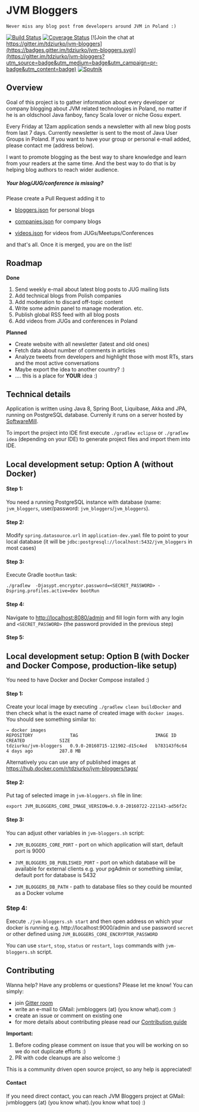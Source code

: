 # JVM Bloggers

    Never miss any blog post from developers around JVM in Poland :)

[![Build Status](https://travis-ci.org/tdziurko/jvm-bloggers.svg?branch=master)](https://travis-ci.org/tdziurko/jvm-bloggers)  [![Coverage Status](https://coveralls.io/repos/tdziurko/jvm-bloggers/badge.svg?branch=master&service=github)](https://coveralls.io/github/tdziurko/jvm-bloggers?branch=master)  [![Join the chat at https://gitter.im/tdziurko/jvm-bloggers](https://badges.gitter.im/tdziurko/jvm-bloggers.svg)](https://gitter.im/tdziurko/jvm-bloggers?utm_source=badge&utm_medium=badge&utm_campaign=pr-badge&utm_content=badge) [![Sputnik](https://sputnik.ci/conf/badge)](https://sputnik.ci/app#/builds/tdziurko/jvm-bloggers)

## Overview
Goal of this project is to gather information about every developer or company blogging about JVM related technologies in Poland, no matter if he is an oldschool 
Java fanboy, fancy Scala lover or niche Gosu expert.

Every Friday at 12am application sends a newsletter with all new blog posts from last 7 days. Currently newsletter is sent to the most of Java User Groups 
in Poland. If you want to have your group or personal e-mail added, please contact me (address below).

I want to promote blogging as the best way to share knowledge and learn from your readers at the same time. And the best way to do that is by helping blog authors to reach wider audience.

##### Your blog/JUG/conference is missing?
Please create a Pull Request adding it to
 
* [bloggers.json](src/main/resources/blogs/bloggers.json) for personal blogs

* [companies.json](src/main/resources/blogs/companies.json) for company blogs

* [videos.json](src/main/resources/blogs/videos.json) for videos from JUGs/Meetups/Conferences

and that's all. Once it is merged, you are on the list!
 
## Roadmap

__Done__

1. Send weekly e-mail about latest blog posts to JUG mailing lists
2. Add technical blogs from Polish companies
3. Add moderation to discard off-topic content
4. Write some admin panel to manage moderation. etc.
5. Publish global RSS feed with all blog posts
6. Add videos from JUGs and conferences in Poland

__Planned__
* Create website with all newsletter (latest and old ones)
* Fetch data about number of comments in articles
* Analyze tweets from developers and highlight those with most RTs, stars and the most active conversations
*  Maybe export the idea to another country? :)
* .... this is a place for __YOUR__ idea :)

## Technical details

Application is written using Java 8, Spring Boot, Liquibase, Akka and JPA, running on PostgreSQL database. Currenly it runs on a server hosted by [SoftwareMill](http://SoftwareMill.com).

To import the project into IDE first execute `./gradlew eclipse` or `./gradlew idea` (depending on your IDE) to generate project files and import them into IDE.


## Local development setup: Option A (without Docker)
 
#### Step 1: 

You need a running PostgreSQL instance with database (name: `jvm_bloggers`, user/password: `jvm_bloggers`/`jvm_bloggers`).

#### Step 2:

Modify `spring.datasource.url` in `application-dev.yaml` file to point to your local database (it will be `jdbc:postgresql://localhost:5432/jvm_bloggers` in most cases) 

#### Step 3:

Execute Gradle `bootRun` task:

    ./gradlew  -Djasypt.encryptor.password=<SECRET_PASSWORD> -Dspring.profiles.active=dev bootRun

#### Step 4:

Navigate to [http://localhost:8080/admin](http://localhost:8080/admin) and fill login form with any login and `<SECRET_PASSWORD>` (the password provided in the previous step)

#### Step 5:

## Local development setup: Option B (with Docker and Docker Compose, production-like setup)

You need to have Docker and Docker Compose installed :)

#### Step 1:

Create your local image by executing `./gradlew clean buildDocker` and then check what is the exact name of created image with `docker images`. You should see something similar to:

    → docker images
    REPOSITORY              TAG                             IMAGE ID            CREATED             SIZE
    tdziurko/jvm-bloggers   0.9.0-20160715-121902-d15c4ed   b783143f6c64        4 days ago          287.8 MB

Alternatively you can use any of published images at https://hub.docker.com/r/tdziurko/jvm-bloggers/tags/
 
#### Step 2:

Put tag of selected image in `jvm-bloggers.sh` file in line:
    
    export JVM_BLOGGERS_CORE_IMAGE_VERSION=0.9.0-20160722-221143-ad56f2c

#### Step 3:

You can adjust other variables in `jvm-bloggers.sh` script:

* `JVM_BLOGGERS_CORE_PORT` - port on which application will start, default port is 9000

* `JVM_BLOGGERS_DB_PUBLISHED_PORT` - port on which database will be available for external clients e.g. your pgAdmin or something similar, default port for database is 5432
 
* `JVM_BLOGGERS_DB_PATH` - path to database files so they could be mounted as a Docker volume 


### Step 4:

Execute `./jvm-bloggers.sh start` and then open address on which your docker is running e.g. http://localhost:9000/admin and use password `secret` or other defined using `JVM_BLOGGERS_CORE_ENCRYPTOR_PASSWORD` 

You can use `start`, `stop`, `status` or `restart`, `logs` commands with `jvm-bloggers.sh` script.

## Contributing

Wanna help? Have any problems or questions? Please let me know! You can simply:

* join [Gitter room](https://gitter.im/tdziurko/jvm-bloggers)
* write an e-mail to GMail: jvmbloggers (at) (you know what).com :)
* create an issue or comment on existing one 
* for more details about contributing please read our [Contribution guide](CONTRIBUTING.md)


**Important:** 

1. Before coding please comment on issue that you will be working on so we do not duplicate efforts :)
2. PR with code cleanups are also welcome :)

This is a community driven open source project, so any help is appreciated!

#### Contact

If you need direct contact, you can reach JVM Bloggers project at GMail: jvmbloggers (at) (you know what).(you know what too) :)
